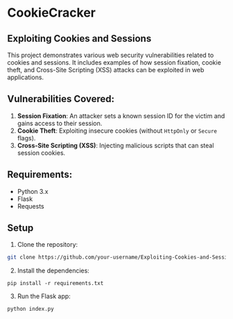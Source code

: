 # CookieCracker

## Exploiting Cookies and Sessions

This project demonstrates various web security vulnerabilities related to cookies and sessions. It includes examples of how session fixation, cookie theft, and Cross-Site Scripting (XSS) attacks can be exploited in web applications.

## Vulnerabilities Covered:
1. **Session Fixation**: An attacker sets a known session ID for the victim and gains access to their session.
2. **Cookie Theft**: Exploiting insecure cookies (without `HttpOnly` or `Secure` flags).
3. **Cross-Site Scripting (XSS)**: Injecting malicious scripts that can steal session cookies.

## Requirements:
- Python 3.x
- Flask
- Requests

## Setup

1. Clone the repository:
```bash
git clone https://github.com/your-username/Exploiting-Cookies-and-Sessions.git
```
2. Install the dependencies:
```
pip install -r requirements.txt
```
3. Run the Flask app:
```
python index.py
```
